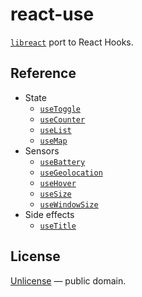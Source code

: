 # react-use

[`libreact`](https://github.com/streamich/libreact) port to React Hooks.


## Reference

- State
   - [`useToggle`](./docs/useToggle.md)
   - [`useCounter`](./docs/useCounter.md)
   - [`useList`](./docs/useList.md)
   - [`useMap`](./docs/useMap.md)
- Sensors
   - [`useBattery`](./docs/useBattery.md)
   - [`useGeolocation`](./docs/useGeolocation.md)
   - [`useHover`](./docs/useHover.md)
   - [`useSize`](./docs/useSize.md)
   - [`useWindowSize`](./docs/useWindowSize.md)
- Side effects
   - [`useTitle`](./docs/useTitle.md)

## License

[Unlicense](./LICENSE) &mdash; public domain.
